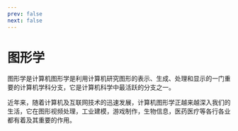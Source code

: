 ```yaml
---
prev: false
next: false
---
```


# 图形学

图形学是计算机图形学是利用计算机研究图形的表示、生成、处理和显示的一门重要的计算机学科分支，它是计算机科学中最活跃的分支之一。

近年来，随着计算机及互联网技术的迅速发展，计算机图形学正越来越深入我们的生活，它在图形视频处理，工业建模，游戏制作，生物信息，医药医疗等各行各业都有着及其重要的作用。
